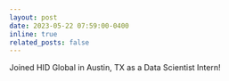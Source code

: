 ```yaml
---
layout: post
date: 2023-05-22 07:59:00-0400
inline: true
related_posts: false
---
```


Joined HID Global in Austin, TX as a Data Scientist Intern!
